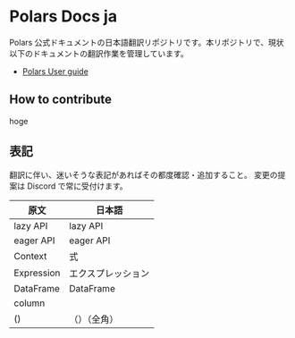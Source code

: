 # Polars Docs ja
Polars 公式ドキュメントの日本語翻訳リポジトリです。本リポジトリで、現状以下のドキュメントの翻訳作業を管理しています。
- [Polars User guide](https://docs.pola.rs/)

## How to contribute
hoge

## 表記
翻訳に伴い、迷いそうな表記があればその都度確認・追加すること。
変更の提案は Discord で常に受付けます。

| 原文 | 日本語 |
| --- | --- |
| lazy API | lazy API |
| eager API | eager API |
| Context | 式 |
| Expression | エクスプレッション |
| DataFrame | DataFrame |
| column |  |
| () | （）（全角） |
